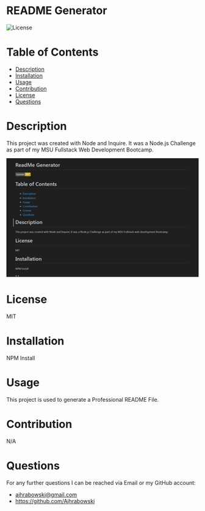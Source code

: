 # README Generator
  
  ![License](https://img.shields.io/badge/License-MIT-yellow.svg)
  
  # Table of Contents
  * [Description](#description)
  * [Installation](#installation)
  * [Usage](#usage)
  * [Contribution](#contribution)
  * [License](#license)
  * [Questions](#questions)

# Description
This project was created with Node and Inquire. It was a Node.js Challenge as part of my MSU Fullstack Web Development Bootcamp.

![Alt text](<utils/ReadMe Screenshot.png>)

# License
MIT

# Installation
NPM Install

# Usage
This project is used to generate a Professional README File.

# Contribution
N/A

# Questions
For any further questions I can be reached via Email or my GitHub account:

* ajhrabowski@gmail.com
* https://github.com/Ajhrabowski

